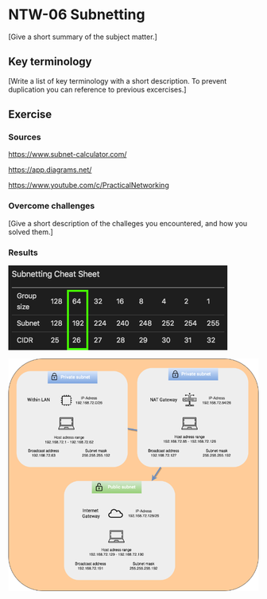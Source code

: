 # NTW-06 Subnetting
[Give a short summary of the subject matter.]

## Key terminology
[Write a list of key terminology with a short description. To prevent duplication you can reference to previous excercises.]

## Exercise
### Sources
https://www.subnet-calculator.com/

https://app.diagrams.net/

https://www.youtube.com/c/PracticalNetworking

### Overcome challenges
[Give a short description of the challeges you encountered, and how you solved them.]

### Results
![CS](https://github.com/Techgrounds-Cloud-9/cloud-9-hansbreukelman/blob/5f5c8738f43204d83ffb3a2a9e60022798b1f649/00_includes/Week%202/NTW-06%20Cheatsheet.png)

![dia](https://github.com/Techgrounds-Cloud-9/cloud-9-hansbreukelman/blob/56d4be96e8f8089801830c8bd0f0b6160ca4ef8e/00_includes/Week%202/NTW-06%20Diagram.png)

